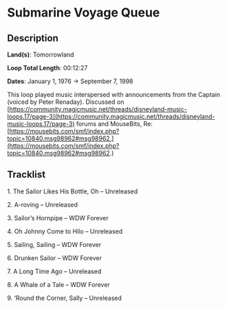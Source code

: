 # Submarine Voyage Queue

## Description

**Land(s)**: Tomorrowland

**Loop Total Length**: 00:12:27

**Dates**: January 1, 1976 → September 7, 1998

This loop played music interspersed with announcements from the Captain (voiced by Peter Renaday). Discussed on [https://community.magicmusic.net/threads/disneyland-music-loops.17/page-3](https://community.magicmusic.net/threads/disneyland-music-loops.17/page-3) forums and MouseBits, Re: [https://mousebits.com/smf/index.php?topic=10840.msg98962#msg98962.](https://mousebits.com/smf/index.php?topic=10840.msg98962#msg98962.)

## Tracklist

1\. The Sailor Likes His Bottle, Oh – Unreleased



2\. A-roving – Unreleased



3\. Sailor’s Hornpipe – WDW Forever



4\. Oh Johnny Come to Hilo – Unreleased



5\. Sailing, Sailing – WDW Forever



6\. Drunken Sailor – WDW Forever



7\. A Long Time Ago – Unreleased



8\. A Whale of a Tale – WDW Forever



9\. ‘Round the Corner, Sally – Unreleased


